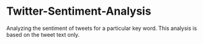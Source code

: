 # Twitter-Sentiment-Analysis
Analyzing the sentiment of tweets for a particular key word. This analysis is based on the tweet text only.
